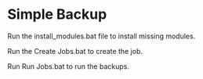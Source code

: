 # Simple Backup

Run the install_modules.bat file to install missing modules.

Run the Create Jobs.bat to create the job.

Run Run Jobs.bat to run the backups.
